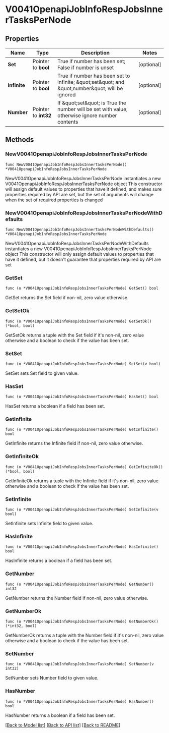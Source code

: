 # V0041OpenapiJobInfoRespJobsInnerTasksPerNode

## Properties

Name | Type | Description | Notes
------------ | ------------- | ------------- | -------------
**Set** | Pointer to **bool** | True if number has been set; False if number is unset | [optional] 
**Infinite** | Pointer to **bool** | True if number has been set to infinite; \&quot;set\&quot; and \&quot;number\&quot; will be ignored | [optional] 
**Number** | Pointer to **int32** | If \&quot;set\&quot; is True the number will be set with value; otherwise ignore number contents | [optional] 

## Methods

### NewV0041OpenapiJobInfoRespJobsInnerTasksPerNode

`func NewV0041OpenapiJobInfoRespJobsInnerTasksPerNode() *V0041OpenapiJobInfoRespJobsInnerTasksPerNode`

NewV0041OpenapiJobInfoRespJobsInnerTasksPerNode instantiates a new V0041OpenapiJobInfoRespJobsInnerTasksPerNode object
This constructor will assign default values to properties that have it defined,
and makes sure properties required by API are set, but the set of arguments
will change when the set of required properties is changed

### NewV0041OpenapiJobInfoRespJobsInnerTasksPerNodeWithDefaults

`func NewV0041OpenapiJobInfoRespJobsInnerTasksPerNodeWithDefaults() *V0041OpenapiJobInfoRespJobsInnerTasksPerNode`

NewV0041OpenapiJobInfoRespJobsInnerTasksPerNodeWithDefaults instantiates a new V0041OpenapiJobInfoRespJobsInnerTasksPerNode object
This constructor will only assign default values to properties that have it defined,
but it doesn't guarantee that properties required by API are set

### GetSet

`func (o *V0041OpenapiJobInfoRespJobsInnerTasksPerNode) GetSet() bool`

GetSet returns the Set field if non-nil, zero value otherwise.

### GetSetOk

`func (o *V0041OpenapiJobInfoRespJobsInnerTasksPerNode) GetSetOk() (*bool, bool)`

GetSetOk returns a tuple with the Set field if it's non-nil, zero value otherwise
and a boolean to check if the value has been set.

### SetSet

`func (o *V0041OpenapiJobInfoRespJobsInnerTasksPerNode) SetSet(v bool)`

SetSet sets Set field to given value.

### HasSet

`func (o *V0041OpenapiJobInfoRespJobsInnerTasksPerNode) HasSet() bool`

HasSet returns a boolean if a field has been set.

### GetInfinite

`func (o *V0041OpenapiJobInfoRespJobsInnerTasksPerNode) GetInfinite() bool`

GetInfinite returns the Infinite field if non-nil, zero value otherwise.

### GetInfiniteOk

`func (o *V0041OpenapiJobInfoRespJobsInnerTasksPerNode) GetInfiniteOk() (*bool, bool)`

GetInfiniteOk returns a tuple with the Infinite field if it's non-nil, zero value otherwise
and a boolean to check if the value has been set.

### SetInfinite

`func (o *V0041OpenapiJobInfoRespJobsInnerTasksPerNode) SetInfinite(v bool)`

SetInfinite sets Infinite field to given value.

### HasInfinite

`func (o *V0041OpenapiJobInfoRespJobsInnerTasksPerNode) HasInfinite() bool`

HasInfinite returns a boolean if a field has been set.

### GetNumber

`func (o *V0041OpenapiJobInfoRespJobsInnerTasksPerNode) GetNumber() int32`

GetNumber returns the Number field if non-nil, zero value otherwise.

### GetNumberOk

`func (o *V0041OpenapiJobInfoRespJobsInnerTasksPerNode) GetNumberOk() (*int32, bool)`

GetNumberOk returns a tuple with the Number field if it's non-nil, zero value otherwise
and a boolean to check if the value has been set.

### SetNumber

`func (o *V0041OpenapiJobInfoRespJobsInnerTasksPerNode) SetNumber(v int32)`

SetNumber sets Number field to given value.

### HasNumber

`func (o *V0041OpenapiJobInfoRespJobsInnerTasksPerNode) HasNumber() bool`

HasNumber returns a boolean if a field has been set.


[[Back to Model list]](../README.md#documentation-for-models) [[Back to API list]](../README.md#documentation-for-api-endpoints) [[Back to README]](../README.md)


